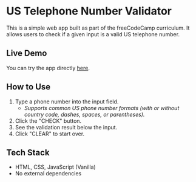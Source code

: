 # US Telephone Number Validator

This is a simple web app built as part of the freeCodeCamp curriculum. It allows users to check if a given input is a valid US telephone number.

## Live Demo

You can try the app directly [here](https://us-tel-val.coding.g2k.media/).

## How to Use

1. Type a phone number into the input field.
    * *Supports common US phone number formats (with or without country code, dashes, spaces, or parentheses).*
1. Click the "CHECK" button.
1. See the validation result below the input.
1. Click "CLEAR" to start over.

## Tech Stack

* HTML, CSS, JavaScript (Vanilla)
* No external dependencies
